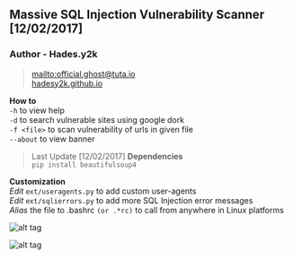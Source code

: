 ## Massive SQL Injection Vulnerability Scanner [12/02/2017]  
### Author  - Hades.y2k  
> [mailto:official.ghost@tuta.io](official.ghost@tuta.io)  
> [hadesy2k.github.io](https://www.hadesy2k.github.io)  

**How to**  
`-h` to view help  
`-d` to search vulnerable sites using google dork  
`-f <file>` to scan vulnerability of urls in given file  
`--about` to view banner  

> Last Update [12/02/2017]
**Dependencies**  
`pip install beautifulsoup4`

**Customization**  
*Edit* `ext/useragents.py` to add custom user-agents  
*Edit* `ext/sqlierrors.py` to add more SQL Injection error messages  
*Alias* the file to .bashrc `(or .*rc)` to call from anywhere in Linux platforms 

![alt tag](https://github.com/Hadesy2k/sqlivulscan/blob/master/screenshots/1.png?raw=true)

![alt tag](https://github.com/Hadesy2k/sqlivulscan/blob/master/screenshots/2.png?raw=true)
